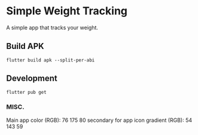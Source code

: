 # Simple Weight Tracking
A simple app that tracks your weight.

## Build APK
```
flutter build apk --split-per-abi
```

## Development 
```
flutter pub get
```

### MISC.
Main app color (RGB): 76 175 80
secondary for app icon gradient (RGB): 54 143 59
